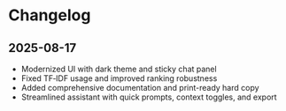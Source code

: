 # Changelog

## 2025-08-17

- Modernized UI with dark theme and sticky chat panel
- Fixed TF‑IDF usage and improved ranking robustness
- Added comprehensive documentation and print-ready hard copy
- Streamlined assistant with quick prompts, context toggles, and export
